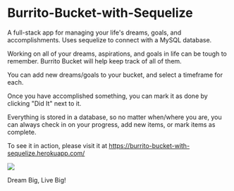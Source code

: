 # Burrito-Bucket-with-Sequelize
A full-stack app for managing your life's dreams, goals, and accomplishments. Uses sequelize to connect with a MySQL database.

Working on all of your dreams, aspirations, and goals in life can be tough to remember.
Burrito Bucket will help keep track of all of them.

You can add new dreams/goals to your bucket, and select a timeframe for each.

Once you have accomplished something, you can mark it as done by clicking "Did It" next to it.

Everything is stored in a database, so no matter when/where you are, you can always check in on your progress, add new items, or mark items as complete.

To see it in action, please visit it at https://burrito-bucket-with-sequelize.herokuapp.com/

![](public/assets/img/demo.gif)

Dream Big, Live Big!

